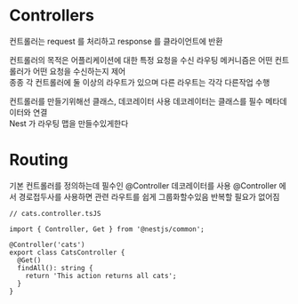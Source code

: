 # Controllers
컨트롤러는 request 를 처리하고 response 를 클라이언트에 반환

컨트롤러의 목적은 어플리케이션에 대한 특정 요청을 수신
라우팅 메커니즘은 어떤 컨트롤러가 어떤 요청을 수신하는지 제어  
종종 각 컨트롤러에 둘 이상의 라우트가 있으며 다른 라우트는 각각 다른작업 수행

컨트롤러를 만들기위해선 클래스, 데코레이터 사용
데코레이터는 클래스를 필수 메타데이터와 연결  
Nest 가 라우팅 맵을 만들수있게한다

# Routing
기본 컨트롤러를 정의하는데 필수인 @Controller 데코레이터를 사용
@Controller 에서 경로접두사를 사용하면 관련 라우트를 쉽게 그룹화할수있음
반복할 필요가 없어짐

```
// cats.controller.tsJS

import { Controller, Get } from '@nestjs/common';

@Controller('cats')
export class CatsController {
  @Get()
  findAll(): string {
    return 'This action returns all cats';
  }
}
```

